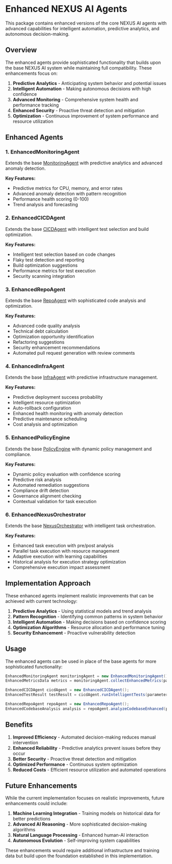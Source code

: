 # Enhanced NEXUS AI Agents

This package contains enhanced versions of the core NEXUS AI agents with advanced capabilities for intelligent automation, predictive analytics, and autonomous decision-making.

## Overview

The enhanced agents provide sophisticated functionality that builds upon the base NEXUS AI system while maintaining full compatibility. These enhancements focus on:

1. **Predictive Analytics** - Anticipating system behavior and potential issues
2. **Intelligent Automation** - Making autonomous decisions with high confidence
3. **Advanced Monitoring** - Comprehensive system health and performance tracking
4. **Enhanced Security** - Proactive threat detection and mitigation
5. **Optimization** - Continuous improvement of system performance and resource utilization

## Enhanced Agents

### 1. EnhancedMonitoringAgent
Extends the base [MonitoringAgent](file:///D:/OneDrive/Desktop/Boozer_App_Main/nexus/src/main/java/com/boozer/nexus/MonitoringAgent.java#L11-L77) with predictive analytics and advanced anomaly detection.

**Key Features:**
- Predictive metrics for CPU, memory, and error rates
- Advanced anomaly detection with pattern recognition
- Performance health scoring (0-100)
- Trend analysis and forecasting

### 2. EnhancedCICDAgent
Extends the base [CICDAgent](file:///D:/OneDrive/Desktop/Boozer_App_Main/nexus/src/main/java/com/boozer/nexus/CICDAgent.java#L15-L153) with intelligent test selection and build optimization.

**Key Features:**
- Intelligent test selection based on code changes
- Flaky test detection and reporting
- Build optimization suggestions
- Performance metrics for test execution
- Security scanning integration

### 3. EnhancedRepoAgent
Extends the base [RepoAgent](file:///D:/OneDrive/Desktop/Boozer_App_Main/nexus/src/main/java/com/boozer/nexus/RepoAgent.java#L8-L143) with sophisticated code analysis and optimization.

**Key Features:**
- Advanced code quality analysis
- Technical debt calculation
- Optimization opportunity identification
- Refactoring suggestions
- Security enhancement recommendations
- Automated pull request generation with review comments

### 4. EnhancedInfraAgent
Extends the base [InfraAgent](file:///D:/OneDrive/Desktop/Boozer_App_Main/nexus/src/main/java/com/boozer/nexus/InfraAgent.java#L13-L143) with predictive infrastructure management.

**Key Features:**
- Predictive deployment success probability
- Intelligent resource optimization
- Auto-rollback configuration
- Enhanced health monitoring with anomaly detection
- Predictive maintenance scheduling
- Cost analysis and optimization

### 5. EnhancedPolicyEngine
Extends the base [PolicyEngine](file:///D:/OneDrive/Desktop/Boozer_App_Main/nexus/src/main/java/com/boozer/nexus/PolicyEngine.java#L15-L197) with dynamic policy management and compliance.

**Key Features:**
- Dynamic policy evaluation with confidence scoring
- Predictive risk analysis
- Automated remediation suggestions
- Compliance drift detection
- Governance alignment checking
- Contextual validation for task execution

### 6. EnhancedNexusOrchestrator
Extends the base [NexusOrchestrator](file:///D:/OneDrive/Desktop/Boozer_App_Main/nexus/src/main/java/com/boozer/nexus/NexusOrchestrator.java#L20-L177) with intelligent task orchestration.

**Key Features:**
- Enhanced task execution with pre/post analysis
- Parallel task execution with resource management
- Adaptive execution with learning capabilities
- Historical analysis for execution strategy optimization
- Comprehensive execution impact assessment

## Implementation Approach

These enhanced agents implement realistic improvements that can be achieved with current technology:

1. **Predictive Analytics** - Using statistical models and trend analysis
2. **Pattern Recognition** - Identifying common patterns in system behavior
3. **Intelligent Automation** - Making decisions based on confidence scoring
4. **Optimization Algorithms** - Resource allocation and performance tuning
5. **Security Enhancement** - Proactive vulnerability detection

## Usage

The enhanced agents can be used in place of the base agents for more sophisticated functionality:

```java
EnhancedMonitoringAgent monitoringAgent = new EnhancedMonitoringAgent();
EnhancedMetricsData metrics = monitoringAgent.collectEnhancedMetrics(parameters);

EnhancedCICDAgent cicdAgent = new EnhancedCICDAgent();
EnhancedTestResult testResult = cicdAgent.runIntelligentTests(parameters);

EnhancedRepoAgent repoAgent = new EnhancedRepoAgent();
EnhancedCodebaseAnalysis analysis = repoAgent.analyzeCodebaseEnhanced(parameters);
```

## Benefits

1. **Improved Efficiency** - Automated decision-making reduces manual intervention
2. **Enhanced Reliability** - Predictive analytics prevent issues before they occur
3. **Better Security** - Proactive threat detection and mitigation
4. **Optimized Performance** - Continuous system optimization
5. **Reduced Costs** - Efficient resource utilization and automated operations

## Future Enhancements

While the current implementation focuses on realistic improvements, future enhancements could include:

1. **Machine Learning Integration** - Training models on historical data for better predictions
2. **Advanced AI Reasoning** - More sophisticated decision-making algorithms
3. **Natural Language Processing** - Enhanced human-AI interaction
4. **Autonomous Evolution** - Self-improving system capabilities

These enhancements would require additional infrastructure and training data but build upon the foundation established in this implementation.